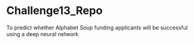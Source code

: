 # Challenge13_Repo
To predict whether Alphabet Soup funding applicants will be successful using a deep neural network
